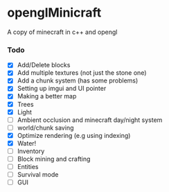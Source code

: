 # openglMinicraft
A copy of minecraft in c++ and opengl

### Todo
- [x] Add/Delete blocks
- [x] Add multiple textures (not just the stone one)
- [x] Add a chunk system (has some problems)
- [x] Setting up imgui and UI pointer
- [x] Making a better map
- [x] Trees
- [x] Light
- [ ] Ambient occlusion and minecraft day/night system
- [ ] world/chunk saving
- [x] Optimize rendering (e.g using indexing)
- [x] Water!
- [ ] Inventory
- [ ] Block mining and crafting
- [ ] Entities
- [ ] Survival mode
- [ ] GUI
